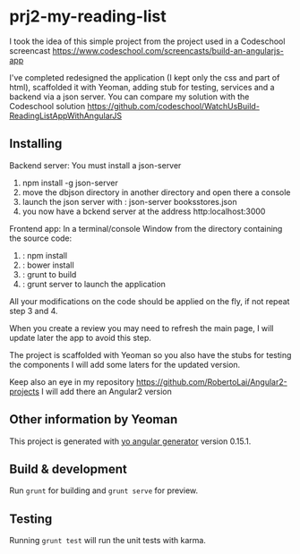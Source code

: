 # prj2-my-reading-list

I took the idea of this simple project from the project used in a Codeschool screencast
https://www.codeschool.com/screencasts/build-an-angularjs-app

I've completed redesigned the application (I kept only the css and part of html), scaffolded it with Yeoman, adding stub for testing, services and a backend via a json server.
You can compare my solution with the Codeschool solution https://github.com/codeschool/WatchUsBuild-ReadingListAppWithAngularJS

## Installing

Backend server:
You must install a json-server
1. npm install -g json-server
2. move the dbjson directory in another directory and open there a console
3. launch the json server with
   <yourpath>: json-server booksstores.json
4. you now have a bckend server at the address http:localhost:3000

Frontend app:
In a terminal/console Window from the directory containing the source code:
1. <yourpath>: npm install
2. <yourpath>: bower install
3. <yourpath>: grunt to build
4. <yourpath>: grunt server to launch the application

All your modifications on the code should be applied on the fly,
if not repeat step 3 and 4.

When you create a review you may need to refresh the main page,
I will update later the app to avoid this step.

The project is scaffolded with Yeoman so you also have the stubs for testing the components I will add some laters for the updated version.

Keep also an eye in my repository
https://github.com/RobertoLai/Angular2-projects
I will add there an Angular2 version


## Other information by Yeoman
This project is generated with [yo angular generator](https://github.com/yeoman/generator-angular)
version 0.15.1.

## Build & development

Run `grunt` for building and `grunt serve` for preview.

## Testing

Running `grunt test` will run the unit tests with karma.
